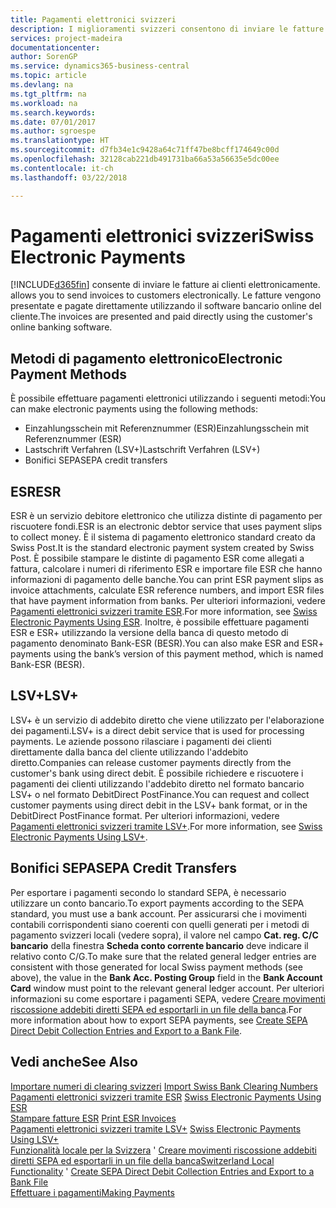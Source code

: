```yaml
---
title: Pagamenti elettronici svizzeri
description: I miglioramenti svizzeri consentono di inviare le fatture ai clienti elettronicamente. Le fatture vengono presentate e pagate direttamente utilizzando il software bancario online del cliente.
services: project-madeira
documentationcenter: 
author: SorenGP
ms.service: dynamics365-business-central
ms.topic: article
ms.devlang: na
ms.tgt_pltfrm: na
ms.workload: na
ms.search.keywords: 
ms.date: 07/01/2017
ms.author: sgroespe
ms.translationtype: HT
ms.sourcegitcommit: d7fb34e1c9428a64c71ff47be8bcff174649c00d
ms.openlocfilehash: 32128cab221db491731ba66a53a56635e5dc00ee
ms.contentlocale: it-ch
ms.lasthandoff: 03/22/2018

---
```

# <a name="swiss-electronic-payments"></a><span data-ttu-id="722dc-104">Pagamenti elettronici svizzeri</span><span class="sxs-lookup"><span data-stu-id="722dc-104">Swiss Electronic Payments</span></span>
[!INCLUDE[d365fin](../../includes/d365fin_md.md)]<span data-ttu-id="722dc-105"> consente di inviare le fatture ai clienti elettronicamente.</span><span class="sxs-lookup"><span data-stu-id="722dc-105"> allows you to send invoices to customers electronically.</span></span> <span data-ttu-id="722dc-106">Le fatture vengono presentate e pagate direttamente utilizzando il software bancario online del cliente.</span><span class="sxs-lookup"><span data-stu-id="722dc-106">The invoices are presented and paid directly using the customer's online banking software.</span></span>  

## <a name="electronic-payment-methods"></a><span data-ttu-id="722dc-107">Metodi di pagamento elettronico</span><span class="sxs-lookup"><span data-stu-id="722dc-107">Electronic Payment Methods</span></span>  
<span data-ttu-id="722dc-108">È possibile effettuare pagamenti elettronici utilizzando i seguenti metodi:</span><span class="sxs-lookup"><span data-stu-id="722dc-108">You can make electronic payments using the following methods:</span></span>  

- <span data-ttu-id="722dc-109">Einzahlungsschein mit Referenznummer (ESR)</span><span class="sxs-lookup"><span data-stu-id="722dc-109">Einzahlungsschein mit Referenznummer (ESR)</span></span>  
- <span data-ttu-id="722dc-110">Lastschrift Verfahren (LSV+)</span><span class="sxs-lookup"><span data-stu-id="722dc-110">Lastschrift Verfahren (LSV+)</span></span>  
- <span data-ttu-id="722dc-111">Bonifici SEPA</span><span class="sxs-lookup"><span data-stu-id="722dc-111">SEPA credit transfers</span></span>  

## <a name="esr"></a><span data-ttu-id="722dc-112">ESR</span><span class="sxs-lookup"><span data-stu-id="722dc-112">ESR</span></span>  
<span data-ttu-id="722dc-113">ESR è un servizio debitore elettronico che utilizza distinte di pagamento per riscuotere fondi.</span><span class="sxs-lookup"><span data-stu-id="722dc-113">ESR is an electronic debtor service that uses payment slips to collect money.</span></span> <span data-ttu-id="722dc-114">È il sistema di pagamento elettronico standard creato da Swiss Post.</span><span class="sxs-lookup"><span data-stu-id="722dc-114">It is the standard electronic payment system created by Swiss Post.</span></span> <span data-ttu-id="722dc-115">È possibile stampare le distinte di pagamento ESR come allegati a fattura, calcolare i numeri di riferimento ESR e importare file ESR che hanno informazioni di pagamento delle banche.</span><span class="sxs-lookup"><span data-stu-id="722dc-115">You can print ESR payment slips as invoice attachments, calculate ESR reference numbers, and import ESR files that have payment information from banks.</span></span> <span data-ttu-id="722dc-116">Per ulteriori informazioni, vedere [Pagamenti elettronici svizzeri tramite ESR](how-to-print-esr-invoices.md).</span><span class="sxs-lookup"><span data-stu-id="722dc-116">For more information, see [Swiss Electronic Payments Using ESR](how-to-print-esr-invoices.md).</span></span> <span data-ttu-id="722dc-117">Inoltre, è possibile effettuare pagamenti ESR e ESR+ utilizzando la versione della banca di questo metodo di pagamento denominato Bank-ESR (BESR).</span><span class="sxs-lookup"><span data-stu-id="722dc-117">You can also make ESR and ESR+ payments using the bank’s version of this payment method, which is named Bank-ESR (BESR).</span></span>  

## <a name="lsv"></a><span data-ttu-id="722dc-118">LSV+</span><span class="sxs-lookup"><span data-stu-id="722dc-118">LSV+</span></span>  
<span data-ttu-id="722dc-119">LSV+ è un servizio di addebito diretto che viene utilizzato per l'elaborazione dei pagamenti.</span><span class="sxs-lookup"><span data-stu-id="722dc-119">LSV+ is a direct debit service that is used for processing payments.</span></span> <span data-ttu-id="722dc-120">Le aziende possono rilasciare i pagamenti dei clienti direttamente dalla banca del cliente utilizzando l'addebito diretto.</span><span class="sxs-lookup"><span data-stu-id="722dc-120">Companies can release customer payments directly from the customer's bank using direct debit.</span></span> <span data-ttu-id="722dc-121">È possibile richiedere e riscuotere i pagamenti dei clienti utilizzando l'addebito diretto nel formato bancario LSV+ o nel formato DebitDirect PostFinance.</span><span class="sxs-lookup"><span data-stu-id="722dc-121">You can request and collect customer payments using direct debit in the LSV+ bank format, or in the DebitDirect PostFinance format.</span></span> <span data-ttu-id="722dc-122">Per ulteriori informazioni, vedere [Pagamenti elettronici svizzeri tramite LSV+](swiss-electronic-payments-using-lsv-.md).</span><span class="sxs-lookup"><span data-stu-id="722dc-122">For more information, see [Swiss Electronic Payments Using LSV+](swiss-electronic-payments-using-lsv-.md).</span></span>  

## <a name="sepa-credit-transfers"></a><span data-ttu-id="722dc-123">Bonifici SEPA</span><span class="sxs-lookup"><span data-stu-id="722dc-123">SEPA Credit Transfers</span></span>  
<span data-ttu-id="722dc-124">Per esportare i pagamenti secondo lo standard SEPA, è necessario utilizzare un conto bancario.</span><span class="sxs-lookup"><span data-stu-id="722dc-124">To export payments according to the SEPA standard, you must use a bank account.</span></span> <span data-ttu-id="722dc-125">Per assicurarsi che i movimenti contabili corrispondenti siano coerenti con quelli generati per i metodi di pagamento svizzeri locali (vedere sopra), il valore nel campo **Cat. reg. C/C bancario** della finestra **Scheda conto corrente bancario** deve indicare il relativo conto C/G.</span><span class="sxs-lookup"><span data-stu-id="722dc-125">To make sure that the related general ledger entries are consistent with those generated for local Swiss payment methods (see above), the value in the **Bank Acc. Posting Group** field in the **Bank Account Card** window must point to the relevant general ledger account.</span></span> <span data-ttu-id="722dc-126">Per ulteriori informazioni su come esportare i pagamenti SEPA, vedere [Creare movimenti riscossione addebiti diretti SEPA ed esportarli in un file della banca](../../finance-how-create-sepa-direct-debit-collection-entries-export-bank-file.md).</span><span class="sxs-lookup"><span data-stu-id="722dc-126">For more information about how to export SEPA payments, see [Create SEPA Direct Debit Collection Entries and Export to a Bank File](../../finance-how-create-sepa-direct-debit-collection-entries-export-bank-file.md).</span></span>  

## <a name="see-also"></a><span data-ttu-id="722dc-127">Vedi anche</span><span class="sxs-lookup"><span data-stu-id="722dc-127">See Also</span></span>  
 <span data-ttu-id="722dc-128">[Importare numeri di clearing svizzeri](how-to-import-swiss-bank-clearing-numbers.md) </span><span class="sxs-lookup"><span data-stu-id="722dc-128">[Import Swiss Bank Clearing Numbers](how-to-import-swiss-bank-clearing-numbers.md) </span></span>  
 <span data-ttu-id="722dc-129">[Pagamenti elettronici svizzeri tramite ESR](swiss-electronic-payments-using-esr.md) </span><span class="sxs-lookup"><span data-stu-id="722dc-129">[Swiss Electronic Payments Using ESR](swiss-electronic-payments-using-esr.md) </span></span>  
 <span data-ttu-id="722dc-130">[Stampare fatture ESR](how-to-print-esr-invoices.md) </span><span class="sxs-lookup"><span data-stu-id="722dc-130">[Print ESR Invoices](how-to-print-esr-invoices.md) </span></span>  
 <span data-ttu-id="722dc-131">[Pagamenti elettronici svizzeri tramite LSV+](swiss-electronic-payments-using-lsv-.md) </span><span class="sxs-lookup"><span data-stu-id="722dc-131">[Swiss Electronic Payments Using LSV+](swiss-electronic-payments-using-lsv-.md) </span></span>  
 <span data-ttu-id="722dc-132">[Funzionalità locale per la Svizzera](switzerland-local-functionality.md)  ' [Creare movimenti riscossione addebiti diretti SEPA ed esportarli in un file della banca](../../finance-how-create-sepa-direct-debit-collection-entries-export-bank-file.md)</span><span class="sxs-lookup"><span data-stu-id="722dc-132">[Switzerland Local Functionality](switzerland-local-functionality.md)  ' [Create SEPA Direct Debit Collection Entries and Export to a Bank File](../../finance-how-create-sepa-direct-debit-collection-entries-export-bank-file.md)</span></span>  
 [<span data-ttu-id="722dc-133">Effettuare i pagamenti</span><span class="sxs-lookup"><span data-stu-id="722dc-133">Making Payments</span></span>](../../payables-make-payments.md)

